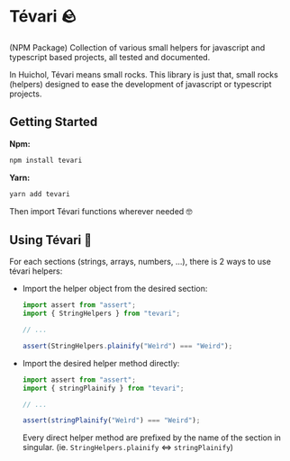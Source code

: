# Tévari 🪨

(NPM Package) Collection of various small helpers for javascript and typescript based projects, all tested and documented.

In Huichol, Tévari means small rocks. This library is just that, small rocks (helpers) designed to ease the development of javascript or typescript projects.

## Getting Started

**Npm:**

```bash
npm install tevari
```

**Yarn:**

```bash
yarn add tevari
```

Then import Tévari functions wherever needed 🤓

## Using Tévari 📖

For each sections (strings, arrays, numbers, ...), there is 2 ways to use tévari helpers:

- Import the helper object from the desired section:

  ```typescript
  import assert from "assert";
  import { StringHelpers } from "tevari";

  // ...

  assert(StringHelpers.plainify("Weìrd") === "Weird");
  ```

- Import the desired helper method directly:

  ```typescript
  import assert from "assert";
  import { stringPlainify } from "tevari";

  // ...

  assert(stringPlainify("Weìrd") === "Weird");
  ```

  Every direct helper method are prefixed by the name of the section in singular. (ie. `StringHelpers.plainify` <=> `stringPlainify`)

